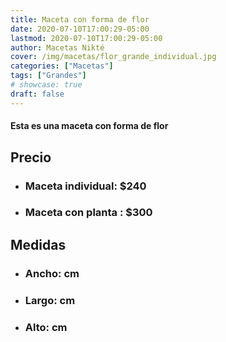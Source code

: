 ```yaml
---
title: Maceta con forma de flor
date: 2020-07-10T17:00:29-05:00
lastmod: 2020-07-10T17:00:29-05:00
author: Macetas Nikté
cover: /img/macetas/flor_grande_individual.jpg
categories: ["Macetas"]
tags: ["Grandes"]
# showcase: true
draft: false
---
```


#### Esta es una maceta con forma de flor

## Precio
- ### Maceta individual: $240
- ### Maceta con planta : $300

## Medidas
- ### Ancho: cm
- ### Largo: cm
- ### Alto: cm

<!--more-->

